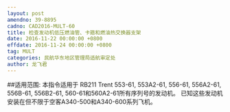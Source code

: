 ```yaml
---
layout: post
amendno: 39-8895
cadno: CAD2016-MULT-60
title: 检查发动机低压燃油管、卡箍和燃油热交换器支架
date: 2016-11-22 00:00:00 +0800
effdate: 2016-11-24 00:00:00 +0800
tag: MULT
categories: 民航华东地区管理局适航审定处
author: 龙飞君
---
```


##适用范围:
本指令适用于 RB211 Trent 553-61, 553A2-61, 556-61, 556A2-61, 556B-61, 556B2-61, 560-61和560A2-61所有序列号的发动机。
已知这些发动机安装在但不限于空客A340-500和A340-600系列飞机。

